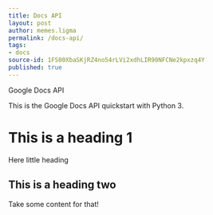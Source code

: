 ```yaml
---
title: Docs API
layout: post
author: memes.ligma
permalink: /docs-api/
tags:
- docs
source-id: 1FS00XbaSKjRZ4no54rLVi2xdhLIR90NFCNe2kpxzq4Y
published: true
---
```

Google Docs API

This is the Google Docs API quickstart with Python 3.

# This is a heading 1

Here little heading

## This is a heading two

Take some content for that!

